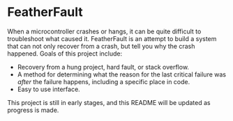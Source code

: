 # FeatherFault

When a microcontroller crashes or hangs, it can be quite difficult to troubleshoot what caused it. FeatherFault is an attempt to build a system that can not only recover from a crash, but tell you why the crash happened. Goals of this project include:
 * Recovery from a hung project, hard fault, or stack overflow.
 * A method for determining what the reason for the last critical failure was *after* the failure happens, including a specific place in code.
 * Easy to use interface.
 
 This project is still in early stages, and this README will be updated as progress is made.
 
